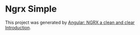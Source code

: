 # Ngrx Simple

This project was generated by [Angular: NGRX a clean and clear Introduction](https://medium.com/frontend-fun/angular-ngrx-a-clean-and-clear-introduction-4ed61c89c1fc).
